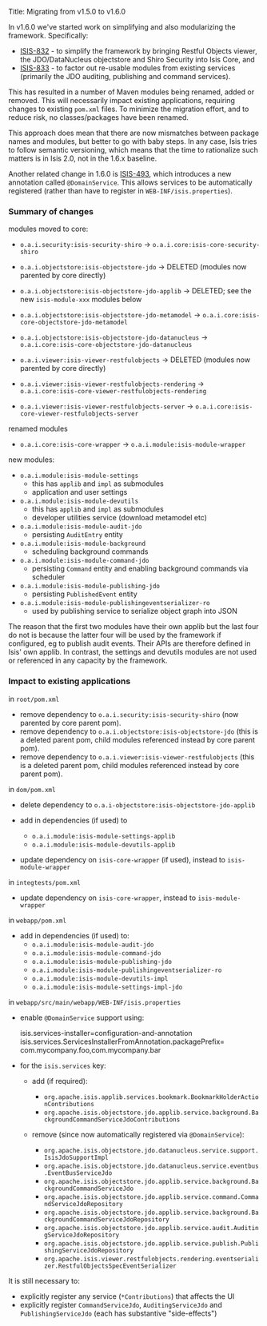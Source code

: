 Title: Migrating from v1.5.0 to v1.6.0

In v1.6.0 we've started work on simplifying and also modularizing the framework.  Specifically:

* [ISIS-832](https://issues.apache.org/jira/browse/ISIS-832) - to simplify the framework by bringing Restful Objects viewer, the JDO/DataNucleus objectstore and Shiro Security into Isis Core, and
* [ISIS-833](https://issues.apache.org/jira/browse/ISIS-833) - to factor out re-usable modules from existing services (primarily the JDO auditing, publishing and command services).  

This has resulted in a number of Maven modules being renamed, added or removed.  This will necessarily impact existing applications, requiring changes to existing `pom.xml` files.  To minimize the migration effort, and to reduce risk, no classes/packages have been renamed. 

This approach does mean that there are now mismatches between package names and modules, but better to go with baby steps.  In any case, Isis tries to follow semantic versioning, which means that the time to rationalize such matters is in Isis 2.0, not in the 1.6.x baseline.

Another related change in 1.6.0 is [ISIS-493](https://issues.apache.org/jira/browse/ISIS-493), which introduces a new annotation called `@DomainService`.  This allows services to be automatically registered (rather than have to register in `WEB-INF/isis.properties`).


### Summary of changes

modules moved to core:

* `o.a.i.security:isis-security-shiro` -> `o.a.i.core:isis-core-security-shiro`

* `o.a.i.objectstore:isis-objectstore-jdo` -> DELETED (modules now parented by core directly)
* `o.a.i.objectstore:isis-objectstore-jdo-applib` -> DELETED; see the new `isis-module-xxx` modules below
* `o.a.i.objectstore:isis-objectstore-jdo-metamodel` -> `o.a.i.core:isis-core-objectstore-jdo-metamodel`
* `o.a.i.objectstore:isis-objectstore-jdo-datanucleus` -> `o.a.i.core:isis-core-objectstore-jdo-datanucleus`

* `o.a.i.viewer:isis-viewer-restfulobjects` -> DELETED (modules now parented by core directly)
* `o.a.i.viewer:isis-viewer-restfulobjects-rendering` -> `o.a.i.core:isis-core-viewer-restfulobjects-rendering`
* `o.a.i.viewer:isis-viewer-restfulobjects-server` -> `o.a.i.core:isis-core-viewer-restfulobjects-server`

renamed modules

* `o.a.i.core:isis-core-wrapper` -> `o.a.i.module:isis-module-wrapper`

new modules:

* `o.a.i.module:isis-module-settings`
    * this has `applib` and `impl` as submodules
    * application and user settings
* `o.a.i.module:isis-module-devutils`
    * this has `applib` and `impl` as submodules
    * developer utilities service (download metamodel etc)
* `o.a.i.module:isis-module-audit-jdo`
    * persisting `AuditEntry` entity
* `o.a.i.module:isis-module-background`
    * scheduling background commands
* `o.a.i.module:isis-module-command-jdo`
    * persisting `Command` entity and enabling background commands via scheduler
* `o.a.i.module:isis-module-publishing-jdo`
    * persisting `PublishedEvent` entity
* `o.a.i.module:isis-module-publishingeventserializer-ro`
    * used by publishing service to serialize object graph into JSON

The reason that the first two modules have their own applib but the last four do not is because the latter four will be used by the framework if configured, eg to publish audit events.  Their APIs are therefore defined in Isis' own applib.   In contrast, the settings and devutils modules are not used or referenced in any capacity by the framework.


### Impact to existing applications

in `root/pom.xml`

* remove dependency to `o.a.i.security:isis-security-shiro`  (now parented by core parent pom).
* remove dependency to `o.a.i.objectstore:isis-objectstore-jdo`  (this is a deleted parent pom, child modules referenced instead by core parent pom).
* remove dependency to `o.a.i.viewer:isis-viewer-restfulobjects`  (this is a deleted parent pom, child modules referenced instead by core parent pom).

in `dom/pom.xml`

* delete dependency to `o.a.i-objectstore:isis-objectstore-jdo-applib`

* add in dependencies (if used) to
    * `o.a.i.module:isis-module-settings-applib`
    * `o.a.i.module:isis-module-devutils-applib`

* update dependency on `isis-core-wrapper` (if used), instead to `isis-module-wrapper`

in `integtests/pom.xml`

* update dependency on `isis-core-wrapper`, instead to `isis-module-wrapper`

in `webapp/pom.xml`

* add in dependencies (if used) to:
    * `o.a.i.module:isis-module-audit-jdo`
    * `o.a.i.module:isis-module-command-jdo`
    * `o.a.i.module:isis-module-publishing-jdo`
    * `o.a.i.module:isis-module-publishingeventserializer-ro`
    * `o.a.i.module:isis-module-devutils-impl`
    * `o.a.i.module:isis-module-settings-impl-jdo`

in `webapp/src/main/webapp/WEB-INF/isis.properties`

* enable `@DomainService` support using:

    isis.services-installer=configuration-and-annotation
    isis.services.ServicesInstallerFromAnnotation.packagePrefix=\
                                     com.mycompany.foo,com.mycompany.bar

* for the `isis.services` key:

    * add (if required):
        * `org.apache.isis.applib.services.bookmark.BookmarkHolderActionContributions`
        * `org.apache.isis.objectstore.jdo.applib.service.background.BackgroundCommandServiceJdoContributions`

    * remove (since now automatically registered via `@DomainService`):
        * `org.apache.isis.objectstore.jdo.datanucleus.service.support.IsisJdoSupportImpl`
        * `org.apache.isis.objectstore.jdo.datanucleus.service.eventbus.EventBusServiceJdo`
        * `org.apache.isis.objectstore.jdo.applib.service.background.BackgroundCommandServiceJdo`
        * `org.apache.isis.objectstore.jdo.applib.service.command.CommandServiceJdoRepository`
        * `org.apache.isis.objectstore.jdo.applib.service.background.BackgroundCommandServiceJdoRepository`
        * `org.apache.isis.objectstore.jdo.applib.service.audit.AuditingServiceJdoRepository`
        * `org.apache.isis.objectstore.jdo.applib.service.publish.PublishingServiceJdoRepository`
        * `org.apache.isis.viewer.restfulobjects.rendering.eventserializer.RestfulObjectsSpecEventSerializer`

It is still necessary to:

* explicitly register any service (`*Contributions`) that affects the UI
* explicitly register `CommandServiceJdo`, `AuditingServiceJdo` and `PublishingServiceJdo` (each has substantive "side-effects")

